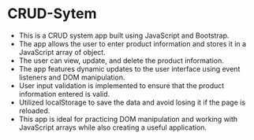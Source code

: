 # CRUD-Sytem


- This is a CRUD system app built using JavaScript and Bootstrap.
- The app allows the user to enter product information and stores it in a JavaScript array of object.
- The user can view, update, and delete the product information.
- The app features dynamic updates to the user interface using event listeners and DOM manipulation.
- User input validation is implemented to ensure that the product information entered is valid.
- Utilized localStorage to save the data and avoid losing it if the page is reloaded.
- This app is ideal for practicing DOM manipulation and working with JavaScript arrays while also creating a useful application.
